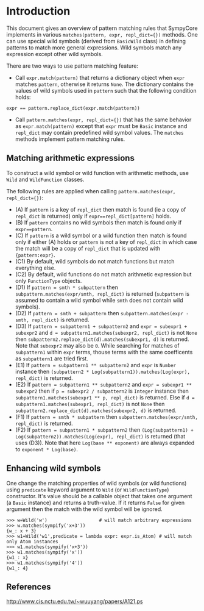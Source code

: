 # Introduction #

This document gives an overview of pattern matching rules
that SympyCore implements in various
`matches(pattern, expr, repl_dict={})` methods.
One can use special wild symbols (derived from `BasicWild` class) in defining patterns
to match more general expressions. Wild symbols match
any expression except other wild symbols.

There are two ways to use pattern matching feature:

  * Call `expr.match(pattern)` that returns a dictionary object when `expr` matches `pattern`, otherwise it returns `None`. The dictionary contains the values of wild symbols used in `pattern` such that the following condition holds:
```
expr == pattern.replace_dict(expr.match(pattern))
```

  * Call `pattern.matches(expr, repl_dict={})` that has the same behavior as `expr.match(pattern)` except that `expr` must be `Basic` instance and `repl_dict` may contain predefined wild symbol values. The `matches` methods implement pattern matching rules.

## Matching arithmetic expressions ##

To construct a wild symbol or wild function with arithmetic methods, use `Wild` and `WildFunction` classes.

The following rules are applied when calling `pattern.matches(expr, repl_dict={})`:

  * (A) If `pattern` is a key of `repl_dict` then match is found (ie a copy of `repl_dict` is returned) only if `expr==repl_dict[pattern]` holds.
  * (B) If `pattern` contains no wild symbols then match is found only if `expr==pattern`.
  * (C) If `pattern` is a wild symbol or a wild function then match is found only if either (A) holds or `pattern` is not a key of `repl_dict` in which case the match will be   a copy of `repl_dict` that is updated with `{pattern:expr}`.
  * (C1) By default, wild symbols do not match functions but match everything else.
  * (C2) By default, wild functions do not match arithmetic expression but only `FunctionType` objects.
  * (D1) If `pattern = smth * subpattern` then `subpattern.matches(expr/smth, repl_dict)` is returned (`subpattern` is assumed to contain a wild symbol while `smth` does not contain wild symbols).
  * (D2) If `pattern = smth + subpattern` then `subpattern.matches(expr - smth, repl_dict)` is returned.
  * (D3) If `pattern = subpattern1 + subpattern2` and `expr = subexpr1 + subexpr2` and `d = subpattern1.matches(subexpr2, repl_dict)` is not `None` then `subpattern2.replace_dict(d).matches(subexpr1, d)` is returned. Note that `subexpr2` may also be `0`. While searching for matches of `subpattern1` within `expr` terms, thouse terms with the same coefficents as `subpattern1` are tried first.
  * (E1) If `pattern = subpattern1 ** subpattern2` and `expr` is `Number` instance then `(subpattern2 * Log(subpattern1)).matches(Log(expr), repl_dict)` is returned.
  * (E2) If `pattern = subpattern1 ** subpattern2` and `expr = subexpr1 ** subexpr2` then if `p = subexpr2 / subpattern2` is `Integer` instance then `subpattern1.matches(subexpr1 ** p, repl_dict)` is returned. Else if `d = subpattern1.matches(subexpr1, repl_dict)` is not `None` then `subpattern2.replace_dict(d).matches(subexpr2, d)` is returned.
  * (F1) If `pattern = smth * subpattern` then `subpattern.matches(expr/smth, repl_dict)` is returned.
  * (F2) If `pattern = subpattern1 * subpattern2` then `(Log(subpattern1) + Log(subpattern2)).matches(Log(expr), repl_dict)` is returned (that uses (D3)). Note that here `Log(base ** exponent)` are always expanded to `exponent * Log(base)`.

## Enhancing wild symbols ##

One change the matching properties of wild symbols (or wild functions) using
`predicate` keyword argument to `Wild` (or `WildFunctionType`) constructor.
It's value should be a callable object that takes one argument (a `Basic` instance)
and returns a truth-value. If it returns `False` for given argument then the match
with the wild symbol will be ignored.
```
>>> w=Wild('w')                   # will match arbitrary expressions
>>> w.matches(sympify('x+3'))
{w_: x + 3}
>>> w1=Wild('w1',predicate = lambda expr: expr.is_Atom) # will match only Atom instances
>>> w1.matches(sympify('x+3'))
>>> w1.matches(sympify('x'))
{w1_: x}
>>> w1.matches(sympify('4'))
{w1_: 4}
```


## References ##

http://www.cis.nctu.edu.tw/~wuuyang/papers/A121.ps